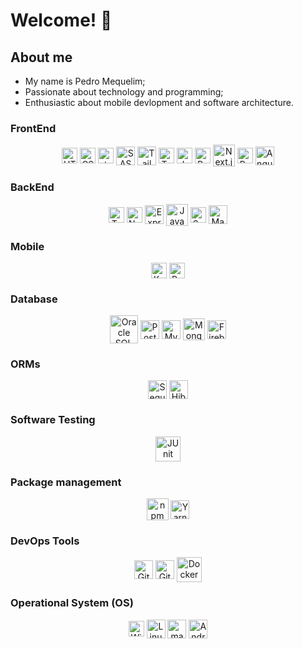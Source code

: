 # Welcome! 👋

<div>
  <h2>About me</h2>
  <ul>
    <li>My name is Pedro Mequelim;</li>
  	<li>Passionate about technology and programming;</li>
  	<li>Enthusiastic about mobile devlopment and software architecture.</li>
  </ul>
</div>

<!-- <div>
  <h3>Statics</h3>
  <div align="center">
  <a href="https://github.com/phms02">
    <img height="180em" src="https://github-readme-stats.vercel.app/api/top-langs/?username=phms02&layout=compact&langs_count=4&theme=algolia"/>
    <img height="180em" src="https://github-readme-stats.vercel.app/api?username=phms02&show_icons=true&theme=algolia&include_all_commits=true&count_private=true"/>
    <img height="250em" src="https://github-readme-stats.vercel.app/api/top-langs/?username=phms02&layout=compact&langs_count=8&theme=algolia"/>
  </a>
</div> -->

<div>
  <h3>FrontEnd</h2>
  <div align="center">
    <img alt="HTML" height="25" width="25" align="center" src="https://cdn.jsdelivr.net/gh/devicons/devicon@latest/icons/html5/html5-original.svg" />
    <img alt="CSS" height="25" width="25" align="center" src="https://cdn.jsdelivr.net/gh/devicons/devicon@latest/icons/css3/css3-original.svg" />
    <img alt="styled-components" height="25" width="25" align="center" src="https://skillicons.dev/icons?i=styledcomponents" />
    <img alt="SASS" height="30" width="30" align="center" src="https://cdn.jsdelivr.net/gh/devicons/devicon@latest/icons/sass/sass-original.svg" />
    <img alt="Tailwind CSS" height="30" width="30" align="center" src="https://cdn.jsdelivr.net/gh/devicons/devicon@latest/icons/tailwindcss/tailwindcss-original.svg" />
    <img alt="TypeScript" height="25" width="25" align="center" src="https://cdn.jsdelivr.net/gh/devicons/devicon@latest/icons/typescript/typescript-original.svg" />
    <img alt="JavaScript" height="25" width="25" align="center" src="https://cdn.jsdelivr.net/gh/devicons/devicon@latest/icons/javascript/javascript-original.svg" />
    <img alt="React.js" height="25" width="25" align="center" src="https://cdn.jsdelivr.net/gh/devicons/devicon@latest/icons/react/react-original.svg" />
    <img alt="Next.js" height="35" width="35" align="center" src="https://cdn.jsdelivr.net/gh/devicons/devicon@latest/icons/nextjs/nextjs-original-wordmark.svg" />
    <img alt="Redux.js" height="25" width="25" align="center" src="https://cdn.jsdelivr.net/gh/devicons/devicon@latest/icons/redux/redux-original.svg" />
    <!-- <img alt="Vue.js" height="25" width="25" align="center" src="https://cdn.jsdelivr.net/gh/devicons/devicon@latest/icons/vuejs/vuejs-original.svg" />
    <img alt="Nuxt.js" height="25" width="25" align="center" src="https://cdn.jsdelivr.net/gh/devicons/devicon@latest/icons/nuxtjs/nuxtjs-original.svg" />
    <img alt="Vuetify" height="25" width="25" align="center" src="https://cdn.jsdelivr.net/gh/devicons/devicon@latest/icons/vuetify/vuetify-original.svg" /> -->
    <img alt="Angular" height="30" width="30" align="center" src="https://cdn.jsdelivr.net/gh/devicons/devicon@latest/icons/angular/angular-original.svg" />
  </div>
  <h3>BackEnd</h2>
  <div align="center">
    <img alt="TypeScript" height="25" width="25" align="center" src="https://cdn.jsdelivr.net/gh/devicons/devicon@latest/icons/typescript/typescript-original.svg" />
    <img alt="Node.js" height="25" width="25" align="center" src="https://cdn.jsdelivr.net/gh/devicons/devicon@latest/icons/nodejs/nodejs-original.svg" />
    <img alt="Express.js" height="30" width="30" align="center" src="https://cdn.jsdelivr.net/gh/devicons/devicon@latest/icons/express/express-original.svg" />
    <!-- <img alt="NestJS" height="25" width="25" align="center" src="https://cdn.jsdelivr.net/gh/devicons/devicon@latest/icons/nestjs/nestjs-original.svg" />
    <img alt="Ruby" height="25" width="25" align="center" src="https://cdn.jsdelivr.net/gh/devicons/devicon@latest/icons/ruby/ruby-original.svg" />
    <img alt="Ruby on Rails" height="42" width="42" align="center" src="https://cdn.jsdelivr.net/gh/devicons/devicon@latest/icons/rails/rails-plain-wordmark.svg" /> -->
    <img alt="Java" height="35" width="35" align="center" src="https://cdn.jsdelivr.net/gh/devicons/devicon@latest/icons/java/java-original.svg" />
    <img alt="Spring Boot" height="25" width="25" align="center" src="https://cdn.jsdelivr.net/gh/devicons/devicon@latest/icons/spring/spring-original.svg" />
    <img alt="Maven" height="30" width="30" align="center" src="https://cdn.jsdelivr.net/gh/devicons/devicon@latest/icons/maven/maven-original.svg" />
    <!-- <img alt="Golang" height="35" width="35" align="center" src="https://cdn.jsdelivr.net/gh/devicons/devicon@latest/icons/go/go-original-wordmark.svg" />
    <img alt="Dart" height="25" width="25" align="center" src="https://cdn.jsdelivr.net/gh/devicons/devicon@latest/icons/dart/dart-original.svg" />
    <img alt="C#" height="30" width="30" align="center" src="https://cdn.jsdelivr.net/gh/devicons/devicon@latest/icons/csharp/csharp-original.svg" />
    <img alt=".NET" height="30" width="30" align="center" src="https://cdn.jsdelivr.net/gh/devicons/devicon@latest/icons/dot-net/dot-net-original.svg" /> -->
  </div>
  <h3>Mobile</h2>
  <div align="center">
    <img alt="Kotlin" height="25" width="25" align="center" src="https://cdn.jsdelivr.net/gh/devicons/devicon@latest/icons/kotlin/kotlin-original.svg" />
    <!-- <img alt="Swift" height="25" width="25" align="center" src="https://cdn.jsdelivr.net/gh/devicons/devicon@latest/icons/swift/swift-original.svg" /> -->
    <img alt="React Native" height="25" width="25" align="center" src="https://cdn.jsdelivr.net/gh/devicons/devicon@latest/icons/react/react-original.svg" />
    <!-- <img alt="Flutter" height="25" width="25" align="center" src="https://cdn.jsdelivr.net/gh/devicons/devicon@latest/icons/flutter/flutter-original.svg" /> -->
  </div>
  <!-- <h3>API</h2>
  <div align="center">
    <img alt="GraphQL" height="35" width="35" align="center" src="https://cdn.jsdelivr.net/gh/devicons/devicon@latest/icons/graphql/graphql-plain.svg" />
  </div> -->
  <h3>Database</h2>
  <div>
    <div align="center">
      <img alt="Oracle SQL" height="45" width="45" align="center" src="https://cdn.jsdelivr.net/gh/devicons/devicon@latest/icons/oracle/oracle-original.svg" />
      <img alt="PostgreSQL" height="30" width="30" align="center" src="https://cdn.jsdelivr.net/gh/devicons/devicon@latest/icons/postgresql/postgresql-original.svg" />
      <img alt="MySQL" height="30" width="30" align="center" src="https://cdn.jsdelivr.net/gh/devicons/devicon@latest/icons/mysql/mysql-original.svg" />
      <img alt="MongoDB" height="35" width="35" align="center" src="https://cdn.jsdelivr.net/gh/devicons/devicon@latest/icons/mongodb/mongodb-original.svg" />
      <!-- <img alt="DynamoDB" height="30" width="30" align="center" src="https://cdn.jsdelivr.net/gh/devicons/devicon@latest/icons/dynamodb/dynamodb-original.svg" />
      <img alt="Cassandra" height="35" width="35" align="center" src="https://cdn.jsdelivr.net/gh/devicons/devicon@latest/icons/cassandra/cassandra-original.svg" /> -->
      <img alt="Firebase" height="30" width="30" align="center" src="https://cdn.jsdelivr.net/gh/devicons/devicon@latest/icons/firebase/firebase-original.svg" />
      <!-- <img alt="Elasticsearch" height="30" width="30" align="center" src="https://cdn.jsdelivr.net/gh/devicons/devicon@latest/icons/elasticsearch/elasticsearch-original.svg" />
      <img alt="Redis" height="30" width="30" align="center" src="https://cdn.jsdelivr.net/gh/devicons/devicon@latest/icons/redis/redis-original.svg" /> -->
    </div>
  </div>
  <h3>ORMs</h2>
  <div align="center">
    <!-- <img alt="Prisma" height="30" width="30" align="center" src="https://cdn.jsdelivr.net/gh/devicons/devicon@latest/icons/prisma/prisma-original.svg" /> -->
    <img alt="Sequelize" height="30" width="30" align="center" src="https://cdn.jsdelivr.net/gh/devicons/devicon@latest/icons/sequelize/sequelize-original.svg" />
    <img alt="Hibernate" height="30" width="30" align="center" src="https://cdn.jsdelivr.net/gh/devicons/devicon@latest/icons/hibernate/hibernate-original.svg" />
  </div>
  <h3>Software Testing</h2>
  <div align="center">
    <img alt="JUnit" height="40" width="40" align="center" src="https://cdn.jsdelivr.net/gh/devicons/devicon@latest/icons/junit/junit-original-wordmark.svg" />
    <!-- <img alt="Selenium" height="30" width="30" align="center" src="https://cdn.jsdelivr.net/gh/devicons/devicon@latest/icons/selenium/selenium-original.svg" />
    <img alt="Jest" height="30" width="30" align="center" src="https://cdn.jsdelivr.net/gh/devicons/devicon@latest/icons/jest/jest-plain.svg" />
    <img alt="Cypress" height="30" width="30" align="center" src="https://cdn.jsdelivr.net/gh/devicons/devicon@latest/icons/cypressio/cypressio-original.svg" /> -->
  </div>
  <h3>Package management</h2>
  <div align="center">
    <img alt="npm" height="35" width="35" align="center" src="https://cdn.jsdelivr.net/gh/devicons/devicon@latest/icons/npm/npm-original-wordmark.svg" />
    <img alt="Yarn" height="30" width="30" align="center" src="https://cdn.jsdelivr.net/gh/devicons/devicon@latest/icons/yarn/yarn-original.svg" />
  </div>
  <!-- <h3>Cloud & Hosting</h2>
  <div align="center">
    <img alt="AWS" height="35" width="35" align="center" src="https://cdn.jsdelivr.net/gh/devicons/devicon@latest/icons/amazonwebservices/amazonwebservices-original-wordmark.svg" />
    <img alt="Azure" height="30" width="30" align="center" src="https://cdn.jsdelivr.net/gh/devicons/devicon@latest/icons/azure/azure-original.svg" />
    <img alt="Vercel" height="50" width="50" align="center" src="https://cdn.jsdelivr.net/gh/devicons/devicon@latest/icons/vercel/vercel-original-wordmark.svg" />
    <img alt="Heroku" height="30" width="30" align="center" src="https://cdn.jsdelivr.net/gh/devicons/devicon@latest/icons/heroku/heroku-original.svg" />
    <img alt="Netlify" height="50" width="50" align="center" src="https://cdn.jsdelivr.net/gh/devicons/devicon@latest/icons/netlify/netlify-original-wordmark.svg" />
  </div> -->
  <h3>DevOps Tools</h2>
  <div align="center">
    <img alt="Git" height="30" width="30" align="center" src="https://cdn.jsdelivr.net/gh/devicons/devicon@latest/icons/git/git-original.svg" />
    <img alt="GitHub" height="30" width="30" align="center" src="https://cdn.jsdelivr.net/gh/devicons/devicon@latest/icons/github/github-original.svg" />
    <img alt="Docker" height="40" width="40" align="center" src="https://cdn.jsdelivr.net/gh/devicons/devicon@latest/icons/docker/docker-original.svg" />
    <!-- <img alt="Kubernetes" height="30" width="30" align="center" src="https://cdn.jsdelivr.net/gh/devicons/devicon@latest/icons/kubernetes/kubernetes-original.svg" />
    <img alt="Jenkins" height="35" width="35" align="center" src="https://cdn.jsdelivr.net/gh/devicons/devicon@latest/icons/jenkins/jenkins-original.svg" /> -->
  </div>
  <h3>Operational System (OS)</h2>
  <div align="center">
    <img alt="Windows" height="25" width="25" align="center" src="https://cdn.jsdelivr.net/gh/devicons/devicon@latest/icons/windows11/windows11-original.svg" />
    <img alt="Linux" height="30" width="30" align="center" src="https://cdn.jsdelivr.net/gh/devicons/devicon@latest/icons/linux/linux-original.svg" />
    <img alt="macOS / iOS" height="30" width="30" align="center" src="https://cdn.jsdelivr.net/gh/devicons/devicon@latest/icons/apple/apple-original.svg" />
    <img alt="Android" height="30" width="30" align="center" src="https://cdn.jsdelivr.net/gh/devicons/devicon@latest/icons/android/android-plain.svg" />
  </div>
</div>